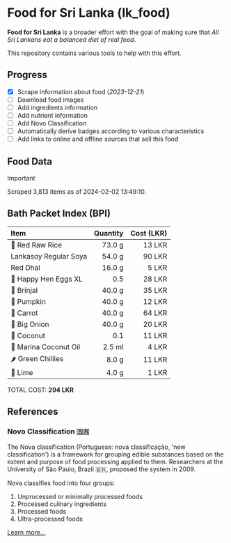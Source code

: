 # Food for Sri Lanka (lk_food)

**Food for Sri Lanka** is a broader effort with the goal of making sure that *All Sri Lankans eat a balanced diet of real food*.

This repository contains various tools to help with this effort.

## Progress

* [X] Scrape information about food (*2023-12-21*)
* [ ] Download food images
* [ ] Add ingredients information
* [ ] Add nutrient information
* [ ] Add Novo Classification
* [ ] Automatically derive badges according to various characteristics
* [ ] Add links to online and offline sources that sell this food

## Food Data

> [!IMPORTANT]
> Scraped 3,813 items as of 2024-02-02 13:49:10.

## Bath Packet Index (BPI)

Item | Quantity | Cost (LKR)
:--- | ---: | ---:
🍚 Red Raw Rice | 73.0 g | 13 LKR
Lankasoy Regular Soya | 54.0 g | 90 LKR
Red Dhal | 16.0 g | 5 LKR
🥚 Happy Hen Eggs XL | 0.5  | 28 LKR
🍆 Brinjal | 40.0 g | 35 LKR
🎃 Pumpkin | 40.0 g | 12 LKR
🥕 Carrot | 40.0 g | 64 LKR
🧅 Big Onion | 40.0 g | 20 LKR
🥥 Coconut | 0.1  | 11 LKR
🥥 Marina Coconut Oil | 2.5 ml | 4 LKR
🌶️ Green Chillies | 8.0 g | 11 LKR
🍋 Lime | 4.0 g | 1 LKR

TOTAL COST: **294 LKR**

## References

### Novo Classification 🇧🇷

The Nova classification (Portuguese: nova classificação, 'new classification') is a framework for grouping edible substances based on the extent and purpose of food processing applied to them. Researchers at the University of São Paulo, Brazil 🇧🇷, proposed the system in 2009.

Nova classifies food into four groups:

1. Unprocessed or minimally processed foods
2. Processed culinary ingredients
3. Processed foods
4. Ultra-processed foods

[Learn more...](https://en.wikipedia.org/wiki/Nova_classification)
